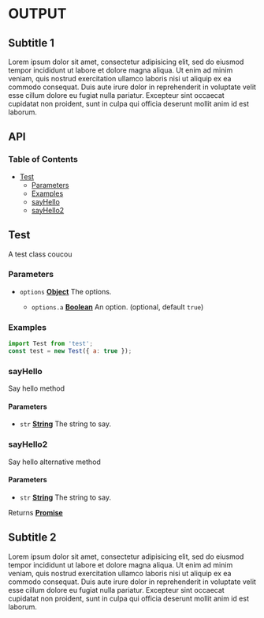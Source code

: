 # OUTPUT

## Subtitle 1

Lorem ipsum dolor sit amet, consectetur adipisicing elit, sed do eiusmod
tempor incididunt ut labore et dolore magna aliqua. Ut enim ad minim veniam,
quis nostrud exercitation ullamco laboris nisi ut aliquip ex ea commodo
consequat. Duis aute irure dolor in reprehenderit in voluptate velit esse
cillum dolore eu fugiat nulla pariatur. Excepteur sint occaecat cupidatat non
proident, sunt in culpa qui officia deserunt mollit anim id est laborum.

## API

<!-- api -->
<!-- Generated by documentation.js. Update this documentation by updating the source code. -->

### Table of Contents

*   [Test][1]
    *   [Parameters][2]
    *   [Examples][3]
    *   [sayHello][4]
    *   [sayHello2][5]

## Test

A test class coucou

### Parameters

*   `options` **[Object][6]** The options.

    *   `options.a` **[Boolean][7]** An option. (optional, default `true`)

### Examples

```javascript
import Test from 'test';
const test = new Test({ a: true });
```

### sayHello

Say hello method

#### Parameters

*   `str` **[String][8]** The string to say.

### sayHello2

Say hello alternative method

#### Parameters

*   `str` **[String][8]** The string to say.

Returns **[Promise][9]**&#x20;

[1]: #test

[2]: #parameters

[3]: #examples

[4]: #sayhello

[5]: #sayhello2

[6]: https://developer.mozilla.org/docs/Web/JavaScript/Reference/Global_Objects/Object

[7]: https://developer.mozilla.org/docs/Web/JavaScript/Reference/Global_Objects/Boolean

[8]: https://developer.mozilla.org/docs/Web/JavaScript/Reference/Global_Objects/String

[9]: https://developer.mozilla.org/docs/Web/JavaScript/Reference/Global_Objects/Promise

<!-- apistop -->

## Subtitle 2

Lorem ipsum dolor sit amet, consectetur adipisicing elit, sed do eiusmod
tempor incididunt ut labore et dolore magna aliqua. Ut enim ad minim veniam,
quis nostrud exercitation ullamco laboris nisi ut aliquip ex ea commodo
consequat. Duis aute irure dolor in reprehenderit in voluptate velit esse
cillum dolore eu fugiat nulla pariatur. Excepteur sint occaecat cupidatat non
proident, sunt in culpa qui officia deserunt mollit anim id est laborum.


